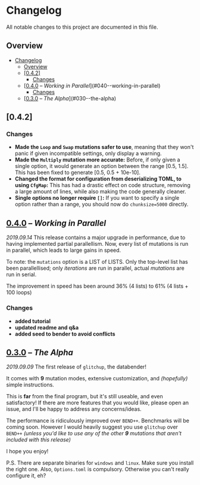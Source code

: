 # Changelog

All notable changes to this project are documented in this file.

## Overview

- [Changelog](#changelog)
  - [Overview](#overview)
  - [[0.4.2]](#042)
    - [Changes](#changes)
  - [[0.4.0] – _Working in Parallel_](#040--working-in-parallel)
    - [Changes](#changes-1)
  - [[0.3.0] – _The Alpha_](#030--the-alpha)

## [0.4.2]

### Changes

- **Made the `Loop` and `Swap` mutations safer to use**, meaning that they won't panic if given incompatible settings, only display a warning.
- **Made the `Multiply` mutation more accurate:** Before, if only given a single option, it would generate an option between the range [0.5, 1.5]. This has been fixed to generate [0.5, 0.5 + 10e-10].
- **Changed the format for configuration from deserializing TOML, to using `CfgMap`:** This has had a drastic effect on code structure, removing a large amount of lines, while also making the code generally cleaner.
- **Single options no longer require `[]`:** If you want to specify a single option rather than a range, you should now do `chunksize=5000` directly.

## [0.4.0] – _Working in Parallel_

_2019.09.14_
This release contains a major upgrade in performance, due to having
implemented partial parallellism. Now, every list of mutations is run in
parallel, which leads to large gains in speed.

To note: the `mutations` option is a LIST of LISTS. Only the top-level
list has been parallellised; only *iterations* are run in parallel,
actual *mutations* are run in serial.

The improvement in speed has been around 36% (4 lists) to 61% (4 lists +
100 loops)

### Changes

- **added tutorial**
- **updated readme and q&a**
- **added seed to bender to avoid conflicts**

## [0.3.0] – _The Alpha_

_2019.09.09_
The first release of `glitchup`, the databender!

It comes with **9** mutation modes, extensive customization, and *(hopefully)* simple instructions.

This is **far** from the final program, but it's still useable, and even satisfactory! If there are more features that you would like, please open an issue, and I'll be happy to address any concerns/ideas.

The performance is ridiculously improved over `BEND++`. Benchmarks will be coming soon. However I would heavily suggest you use `glitchup` over `BEND++` *(unless you'd like to use any of the other* ***9*** *mutations that aren't included with this release)*

I hope you enjoy!

P.S. There are separate binaries for `windows` and `linux`. Make sure you install the right one. Also, `Options.toml` is compulsory. Otherwise you can't really configure it, eh?


<!-- [releases] -->

[unreleased]: #/compare/v0.4.0...HEAD
[0.4.0]: #/releases/tag/v0.4.0
[0.3.0]: #/releases/tag/v0.3.0

